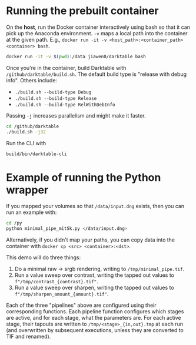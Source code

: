 # Running the prebuilt container

On the **host**, run the Docker container interactively using bash so that it can pick up the Anaconda environment. `-v` maps a local path into the container at the given path. E.g., `docker run -it -v <host_path>:<container_path> <container> bash`.

```bash
docker run -it -v $(pwd):/data jiawen0/darktable bash
```

Once you're in the container, build Darktable with `/github/darktable/build.sh`. The default build type is "release with debug info". Others include:

- `./build.sh --build-type Debug`
- `./build.sh --build-type Release`
- `./build.sh --build-type RelWithDebInfo`

Passing `-j` increases parallelism and might make it faster.

```bash
cd /github/darktable
./build.sh -j32
```

Run the CLI with

```bash
build/bin/darktable-cli
```

# Example of running the Python wrapper

If you mapped your volumes so that `/data/input.dng` exists, then you can run an example with:

```bash
cd /py
python minimal_pipe_mit5k.py </data/input.dng>
```

Alternatively, if you didn't map your paths, you can copy data into the container with `docker cp <src> <container>:<dst>`.

This demo will do three things:

1. Do a minimal raw -> srgb rendering, writing to `/tmp/minimal_pipe.tif`.
2. Run a value sweep over contrast, writing the tapped out values to `f"/tmp/contrast_{contrast}.tif"`.
3. Run a value sweep over sharpen, writing the tapped out values to `f"/tmp/sharpen_amount_{amount}.tif"`.

Each of the three "pipelines" above are configured using their corresponding functions. Each pipeline function configures which stages are active, and for each stage, what the parameters are. For each active stage, their tapouts are written to `/tmp/<stage>_{in,out}.tmp` at each run (and overwritten by subsequent executions, unless they are converted to TIF and renamed).
